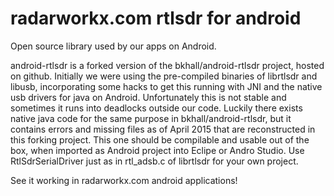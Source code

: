 radarworkx.com rtlsdr for android
=======================================

Open source library used by our apps on Android.

android-rtlsdr is a forked version of the bkhall/android-rtlsdr project, hosted on github.
Initially we were using the pre-compiled binaries of librtlsdr and libusb, incorporating some hacks to get this running with JNI and the native usb drivers for java on Android. Unfortunately this is not stable and sometimes it runs into deadlocks outside our code. Luckily there exists native java code for the same purpose in bkhall/android-rtlsdr, but it contains errors and missing files as of April 2015 that are reconstructed in this forking project.
This one should be compilable and usable out of the box, when imported as Android project into Eclipe or Andro Studio.
Use RtlSdrSerialDriver just as in rtl_adsb.c of librtlsdr
for your own project.

See it working in radarworkx.com android applications!

